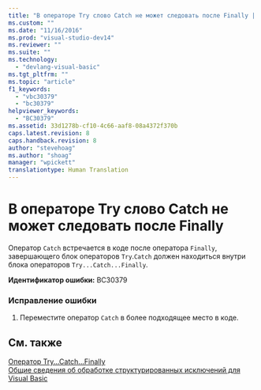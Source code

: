 ```yaml
---
title: "В операторе Try слово Catch не может следовать после Finally | Microsoft Docs"
ms.custom: ""
ms.date: "11/16/2016"
ms.prod: "visual-studio-dev14"
ms.reviewer: ""
ms.suite: ""
ms.technology: 
  - "devlang-visual-basic"
ms.tgt_pltfrm: ""
ms.topic: "article"
f1_keywords: 
  - "vbc30379"
  - "bc30379"
helpviewer_keywords: 
  - "BC30379"
ms.assetid: 33d1278b-cf10-4c66-aaf8-08a4372f370b
caps.latest.revision: 8
caps.handback.revision: 8
author: "stevehoag"
ms.author: "shoag"
manager: "wpickett"
translationtype: Human Translation
---
```

# В операторе Try слово Catch не может следовать после Finally
Оператор `Catch` встречается в коде после оператора `Finally`, завершающего блок операторов `Try`.`Catch` должен находиться внутри блока операторов `Try...Catch...Finally`.  
  
 **Идентификатор ошибки:** BC30379  
  
### Исправление ошибки  
  
1.  Переместите оператор `Catch` в более подходящее место в коде.  
  
## См. также  
 [Оператор Try...Catch...Finally](../../visual-basic/language-reference/statements/try-catch-finally-statement.md)   
 [Общие сведения об обработке структурированных исключений для Visual Basic](http://msdn.microsoft.com/ru-ru/bb81af80-a735-4873-9711-6151a48e418a)